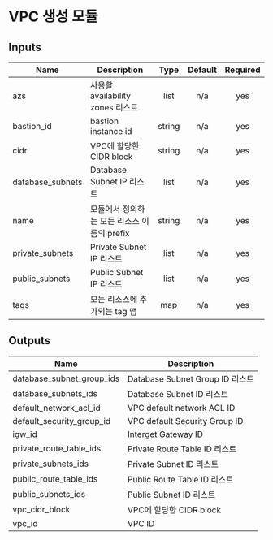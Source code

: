 # VPC 생성 모듈

## Inputs

| Name             | Description                                 |  Type  | Default | Required |
| ---------------- | ------------------------------------------- | :----: | :-----: | :------: |
| azs              | 사용할 availability zones 리스트            |  list  |   n/a   |   yes    |
| bastion_id       | bastion instance id                         | string |   n/a   |   yes    |
| cidr             | VPC에 할당한 CIDR block                     | string |   n/a   |   yes    |
| database_subnets | Database Subnet IP 리스트                   |  list  |   n/a   |   yes    |
| name             | 모듈에서 정의하는 모든 리소스 이름의 prefix | string |   n/a   |   yes    |
| private_subnets  | Private Subnet IP 리스트                    |  list  |   n/a   |   yes    |
| public_subnets   | Public Subnet IP 리스트                     |  list  |   n/a   |   yes    |
| tags             | 모든 리소스에 추가되는 tag 맵               |  map   |   n/a   |   yes    |

## Outputs

| Name                      | Description                     |
| ------------------------- | ------------------------------- |
| database_subnet_group_ids | Database Subnet Group ID 리스트 |
| database_subnets_ids      | Database Subnet ID 리스트       |
| default_network_acl_id    | VPC default network ACL ID      |
| default_security_group_id | VPC default Security Group ID   |
| igw_id                    | Interget Gateway ID             |
| private_route_table_ids   | Private Route Table ID 리스트   |
| private_subnets_ids       | Private Subnet ID 리스트        |
| public_route_table_ids    | Public Route Table ID 리스트    |
| public_subnets_ids        | Public Subnet ID 리스트         |
| vpc_cidr_block            | VPC에 할당한 CIDR block         |
| vpc_id                    | VPC ID                          |

